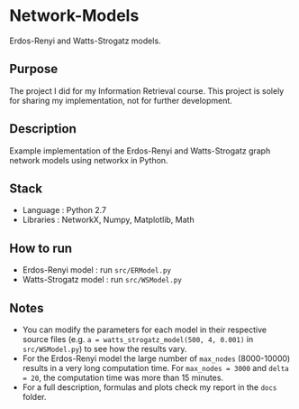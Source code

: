 # Network-Models #
Erdos-Renyi and Watts-Strogatz models.

## Purpose ##
The project I did for my Information Retrieval course. This project is solely for sharing my implementation, not for further development.

## Description ##
Example implementation of the Erdos-Renyi and Watts-Strogatz graph network models using networkx in Python.

## Stack ##
* Language : Python 2.7
* Libraries : NetworkX, Numpy, Matplotlib, Math
    
## How to run ##
* Erdos-Renyi model : run `src/ERModel.py`
* Watts-Strogatz model : run `src/WSModel.py`

## Notes ##
* You can modify the parameters for each model in their respective source files (e.g. `a = watts_strogatz_model(500, 4, 0.001)` in `src/WSModel.py`) to see how the results vary.
* For the Erdos-Renyi model the large number of `max_nodes` (8000-10000) results in a very long computation time. For `max_nodes = 3000` and `delta = 20`, the computation time was more than 15 minutes.
* For a full description, formulas and plots check my report in the `docs` folder.

